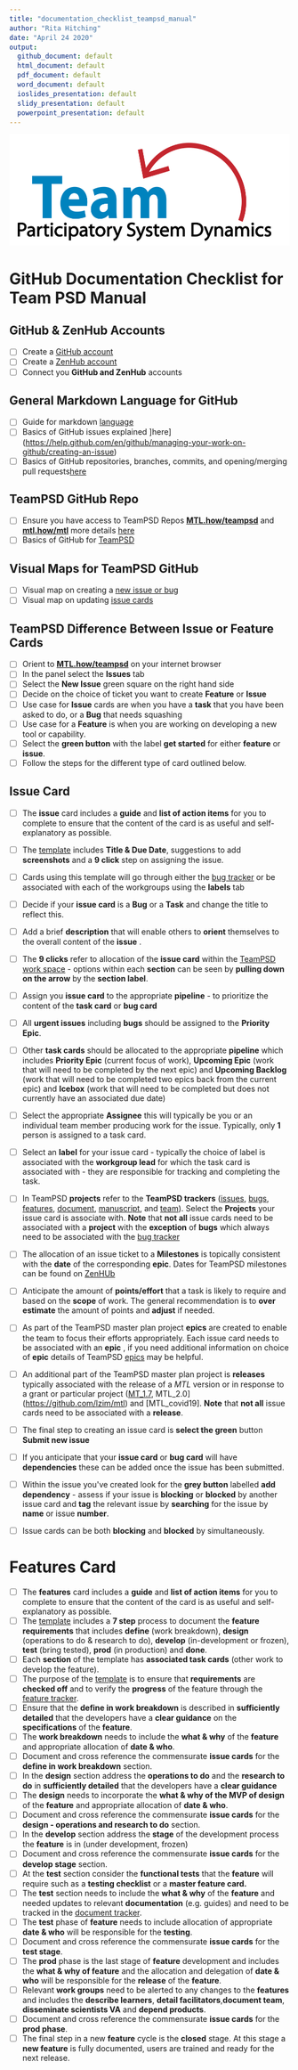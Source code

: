 ```yaml
---
title: "documentation_checklist_teampsd_manual"
author: "Rita Hitching"
date: "April 24 2020"
output: 
  github_document: default
  html_document: default
  pdf_document: default
  word_document: default
  ioslides_presentation: default
  slidy_presentation: default
  powerpoint_presentation: default
---
```

[<img src = "https://github.com/lzim/teampsd/blob/master/resources/logos/team_psd_logo_sm.png" height = "200" width = "600">](#.) 
     
# GitHub Documentation Checklist for Team PSD Manual 

## GitHub & ZenHub Accounts
- [ ] Create a [GitHub account](https://github.com/)
- [ ] Create a [ZenHub account](https://www.zenhub.com/) 
- [ ] Connect you **GitHub and ZenHub** accounts

## General Markdown Language for GitHub 
- [ ] Guide for markdown [language](https://github.com/lzim/teampsd/blob/master/resources/training_guides/github/github_guide.md)
- [ ] Basics of GitHub issues explained ]here](https://help.github.com/en/github/managing-your-work-on-github/creating-an-issue)
- [ ] Basics of GitHub repositories, branches, commits, and opening/merging pull requests[here](https://guides.github.com/activities/hello-world/)

## TeamPSD GitHub Repo
- [ ] Ensure you have access to TeamPSD Repos [**MTL.how/teampsd**](https://github.com/lzim/teampsd) and [**mtl.how/mtl**](https://github.com/lzim/mtl) more details [here](https://github.com/lzim/teampsd/blob/master/resources/training_guides/github/repositories.md)
- [ ] Basics of GitHub for [TeamPSD](https://github.com/lzim/teampsd/blob/master/resources/training_guides/github/github_guide.md)

## Visual Maps for TeamPSD GitHub
- [ ] Visual map on creating a [new issue or bug](https://github.com/lzim/teampsd/blob/master/resources/maps/maps_markdown/zenhub_flow.md)
- [ ] Visual map on updating [issue cards](https://github.com/lzim/teampsd/blob/master/resources/maps/maps_markdown/documentation_map.md)

## TeamPSD Difference Between Issue or Feature Cards
- [ ] Orient to [**MTL.how/teampsd**](https://github.com/lzim/teampsd)  on your internet browser
- [ ] In the panel select the **Issues** tab
- [ ] Select the **New Issue** green square on the right hand side
- [ ] Decide on the choice of ticket you want to create **Feature** or **Issue** 
- [ ] Use case for **Issue** cards are when you have a **task** that you have been asked to do, or a **Bug** that needs squashing
- [ ] Use case for a **Feature** is when you are working on developing a new tool or capability.
- [ ] Select the **green button** with the label **get started** for either **feature** or **issue**. 
- [ ] Follow the steps for the different type of card outlined below.

## Issue Card
- [ ] The **issue** card includes a **guide** and **list of action items** for you to complete to ensure that the content of the card is as useful and self-explanatory as possible.
- [ ] The [template](https://github.com/lzim/teampsd/blob/master/.github/ISSUE_TEMPLATE/issue.md) includes **Title & Due Date**, suggestions to add **screenshots** and a **9 click** step on assigning the issue.
- [ ] Cards using this template will go through either the [bug tracker](https://mtl.how/bugs) or be associated with each of the workgroups using the **labels** tab
- [ ] Decide if your **issue card** is a **Bug** or a **Task** and change the title to reflect this.
- [ ] Add a brief **description** that will enable others to **orient** themselves to the overall content of the **issue** .
- [ ] The **9 clicks** refer to allocation of the **issue card** within the [TeamPSD work space](https://app.zenhub.com/workspaces/team-psd-workspace-5e4ac9bd8d388dfba6d9aef5/board?assignees=ritahitching&filterLogic=any&repos=87591711) - options within each **section** can be seen by **pulling down on the arrow** by the **section label**. 
- [ ] Assign you **issue card** to the appropriate **pipeline** - to prioritize the content of the **task card** or **bug card**
- [ ] All **urgent issues** including **bugs** should be assigned to the **Priority Epic**.
- [ ] Other **task cards** should be allocated to the appropriate **pipeline** which includes **Priority Epic** (current focus of work), **Upcoming Epic** (work that will need to be completed by the next epic) and **Upcoming Backlog** (work that will need to be completed two epics back from the current epic) and **Icebox** (work that will need to be completed but does not currently have an associated due date)
- [ ] Select the appropriate **Assignee** this will typically be you or an individual team member producing work for the issue.  Typically, only **1** person is assigned to a task card.
- [ ] Select an **label** for your issue card - typically the choice of label is associated with the **workgroup lead** for which the task card is associated with - they are responsible for tracking and completing the task.  
- [ ] In TeamPSD **projects** refer to the **TeamPSD trackers** ([issues](https://github.com/lzim/teampsd/issues), [bugs](http://mtl.how/bugs), [features](http://mtl.how/features), [document](http://mtl.how/documents), [manuscript](http://mtl.how/manuscript), and [team](http://mtl.how/team)).  Select the **Projects** your issue card is associate with. **Note** that **not all** issue cards need to be associated with a **project** with the **exception** of **bugs** which always need to be associated with the [bug tracker](http://mtl.how/bugs)
- [ ] The allocation of an issue ticket to a **Milestones** is topically consistent with the **date** of the corresponding **epic**.  Dates for TeamPSD milestones can be found on [ZenHUb](https://app.zenhub.com/workspaces/team-psd-workspace-5e4ac9bd8d388dfba6d9aef5/milestones)
- [ ] Anticipate the amount of **points/effort** that a task is likely to require and based on the **scope** of work. The general recommendation is to **over estimate** the amount of points and **adjust** if needed.  
- [ ] As part of the TeamPSD master plan project **epics** are created to enable the team to focus their efforts appropriately.  Each issue card needs to be associated with an **epic** , if you need additional information on choice of **epic** details of TeamPSD [epics](https://app.zenhub.com/workspaces/team-psd-workspace-5e4ac9bd8d388dfba6d9aef5/roadmap) may be helpful.
- [ ]  An additional part of the TeamPSD master plan project is **releases** typically associated with the release of a *MTL* version or in response to a grant or particular project ([MT_1.7](https://github.com/lzim/mtl/tree/master/release_1.7), MTL_2.0](https://github.com/lzim/mtl) and [MTL_covid19].  **Note** that **not all** issue cards need to be associated with a **release**.
- [ ] The final step to creating an issue card is **select the green** button **Submit new issue** 
- [ ] If you anticipate that your **issue card** or **bug card** will have **dependencies** these can be added once the issue has been submitted. 
- [ ] Within the issue you've created look for the **grey button** labelled **add dependency** - assess if your issue is **blocking** or **blocked** by another issue card and **tag** the relevant issue by **searching** for the issue by **name** or issue **number**.
- [ ] Issue cards can be both **blocking** and **blocked** by simultaneously. 


 # Features Card
- [ ] The **features** card includes a **guide** and **list of action items** for you to complete to ensure that the content of the card is as useful and self-explanatory as possible.
- [ ] The [template](https://github.com/lzim/teampsd/blob/master/.github/ISSUE_TEMPLATE/feature.md) includes a **7 step** process to document the **feature requirements** that includes **define** (work breakdown), **design** (operations to do & research to do), **develop** (in-development or frozen), **test** (bring tested), **prod** (in production) and **done**.
- [ ] Each **section** of the template has **associated task cards** (other work to develop the feature). 
- [ ] The purpose of the [template](https://github.com/lzim/teampsd/blob/master/.github/ISSUE_TEMPLATE/feature.md)  is to ensure that **requirements** are **checked off** and to verify the **progress** of the feature through the [feature tracker](http://mtl.how/features).
- [ ] Ensure that the **define in work breakdown** is described in **sufficiently detailed** that the developers have a **clear guidance** on the **specifications** of the **feature**.
- [ ] The **work breakdown** needs to include the **what & why** of the **feature** and appropriate allocation of **date & who**.
- [ ] Document and cross reference the commensurate **issue cards** for the **define in work breakdown** section.
- [ ] In the **design** section address the **operations to do** and the **research to do** in **sufficiently detailed** that the developers have a **clear guidance**
- [ ] The **design** needs to incorporate the **what & why of the MVP of design** of the **feature** and appropriate allocation of **date & who**.
- [ ] Document and cross reference the commensurate **issue cards** for the **design - operations and research to do** section.
- [ ] In the **develop** section address the **stage** of the development process the **feature** is in (under development, frozen)
- [ ] Document and cross reference the commensurate **issue cards** for the **develop stage** section.
- [ ] At the **test** section consider the **functional tests** that the **feature** will require such as a **testing checklist** or a **master feature card.**
- [ ] The **test** section needs to include the **what & why** of the **feature** and needed updates to relevant **documentation** (e.g. guides) and need to be tracked in the [document tracker](http://mtl.how/document).
- [ ] The **test** phase of **feature** needs to include allocation of appropriate **date & who** will be responsible for the **testing**.
- [ ] Document and cross reference the commensurate **issue cards** for the **test stage**.
- [ ] The **prod** phase is the last stage of **feature** development and includes the **what & why of feature** and the allocation and delegation of **date & who** will be responsible for the **release** of the **feature**.
- [ ] Relevant **work groups** need to be alerted to any changes to the **features** and includes the **describe learners**, **detail facilitators**,**document team**, **disseminate scientists VA** and **depend products**.
- [ ] Document and cross reference the commensurate **issue cards** for the **prod phase**.
- [ ] The final step in a new **feature** cycle is the **closed** stage.  At this stage a **new feature** is fully documented, users are trained and ready for the next release.
